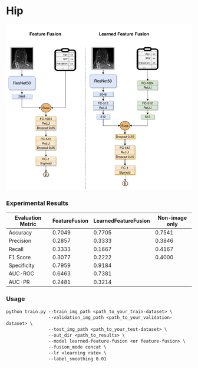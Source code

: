 # Hip

![Methods](https://github.com/Richardqiyi/Hip/blob/main/Methods.png)

### Experimental Results

| Evaluation Metric | FeatureFusion | LearnedFeatureFusion | Non-image only |
|------------------|----------|----------|----------|
| Accuracy         | 0.7049   | 0.7705   | 0.7541   |
| Precision        | 0.2857   | 0.3333   | 0.3846   |
| Recall           | 0.3333   | 0.1667   | 0.4167   |
| F1 Score         | 0.3077   | 0.2222   | 0.4000   |
| Specificity      | 0.7959   | 0.9184   |          |
| AUC-ROC          | 0.6463   | 0.7381   |          |
| AUC-PR           | 0.2481   | 0.3214   |          |

### Usage

```
python train.py --train_img_path <path_to_your_train-dataset> \
                --validation_img_path <path_to_your_validation-dataset> \
                --test_img_path <path_to_your_test-dataset> \
                --out_dir <path_to_results> \
                --model learned-feature-fusion <or feature-fusion> \
                --fusion_mode concat \
                --lr <learning rate> \
                --label_smoothing 0.01
```
